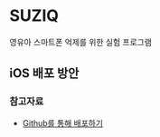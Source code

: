 # SUZIQ
영유아 스마트폰 억제를 위한 실험 프로그램

## iOS 배포 방안
### 참고자료
* [Github를 통해 배포하기](https://github.com/kyungkoo/study-note/blob/master/iOS/ota-github.md)